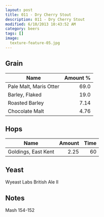 ```yaml
---
layout: post
title: 011 - Dry Cherry Stout
description: 011 - Dry Cherry Stout
modified: 6/10/2013 10:43:52 AM
category: beers
tags: []
image:
  texture-feature-05.jpg
---
```



## Grain

| Name | Amount %|
| ---- | ------: |
| Pale Malt, Maris Otter | 69.0 |
| Barley, Flaked | 19.0 |
| Roasted Barley | 7.14 |
| Chocolate Malt | 4.76 |

## Hops

| Name | Amount | Time |
| ---- | -----: | ---: |
| Goldings, East Kent | 2.25 | 60 |

## Yeast
Wyeast Labs British Ale II

## Notes
Mash 154-152
